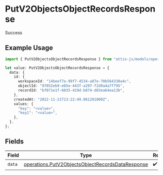 # PutV2ObjectsObjectRecordsResponse

Success

## Example Usage

```typescript
import { PutV2ObjectsObjectRecordsResponse } from "attio-js/models/operations/putv2objectsobjectrecords.js";

let value: PutV2ObjectsObjectRecordsResponse = {
  data: {
    id: {
      workspaceId: "14beef7a-99f7-4534-a87e-70b564330a4c",
      objectId: "97052eb9-e65e-443f-a297-f2d9a4a7f795",
      recordId: "bf071e1f-6035-429d-b874-d83ea64ea13b",
    },
    createdAt: "2022-11-21T13:22:49.061281000Z",
    values: {
      "key": "<value>",
      "key1": "<value>",
    },
  },
};
```

## Fields

| Field                                                                                                                | Type                                                                                                                 | Required                                                                                                             | Description                                                                                                          |
| -------------------------------------------------------------------------------------------------------------------- | -------------------------------------------------------------------------------------------------------------------- | -------------------------------------------------------------------------------------------------------------------- | -------------------------------------------------------------------------------------------------------------------- |
| `data`                                                                                                               | [operations.PutV2ObjectsObjectRecordsDataResponse](../../models/operations/putv2objectsobjectrecordsdataresponse.md) | :heavy_check_mark:                                                                                                   | N/A                                                                                                                  |